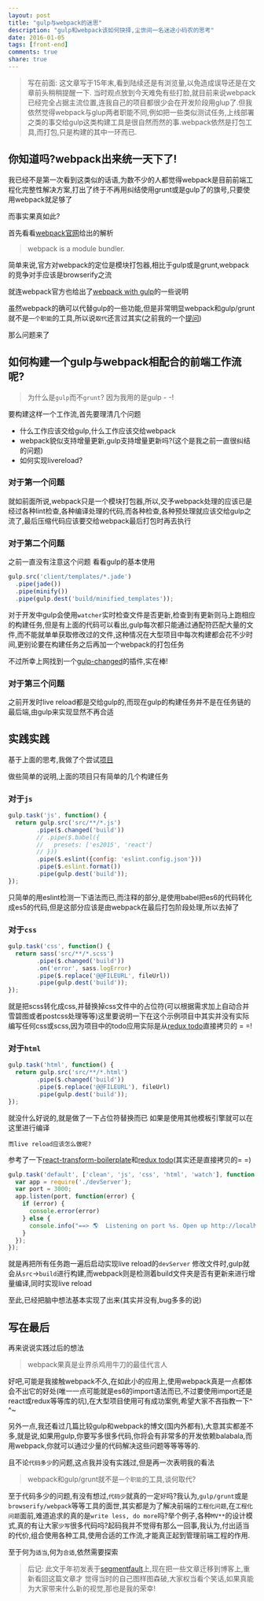```yaml
---
layout: post
title: "gulp与webpack的迷思"
description: "gulp和webpack该如何抉择,尘世间一名迷途小码农的思考"
date: 2016-01-05
tags: [front-end]
comments: true
share: true
---
```


> 写在前面: 这文章写于15年末,看到陆续还是有浏览量,以免造成误导还是在文章前头稍稍提醒一下.
> 当时观点放到今天难免有些打脸,就目前来说webpack已经完全占据主流位置,连我自己的项目都很少会在开发阶段用glup了.但我依然觉得webpack与glup两者职能不同,例如把一些类似测试任务,上线部署之类的事交给gulp这类构建工具是很自然而然的事.webpack依然是打包工具,而打包,只是构建的其中一环而已.

## 你知道吗?webpack出来统一天下了!

我已经不是第一次看到这类似的话语,为数不少的人都觉得webpack是目前前端工程化完整性解决方案,打出了终于不再用纠结使用grunt或是gulp了的旗号,只要使用webpack就足够了

而事实果真如此?

首先看看[webpack官网](http://webpack.github.io/docs/what-is-webpack.html)给出的解析
> webpack is a module bundler.

简单来说,官方对webpack的定位是模块打包器,相比于gulp或是grunt,webpack的竞争对手应该是browserify之流

就连webpack官方也给出了[webpack with gulp](http://webpack.github.io/docs/usage-with-gulp.html)的一些说明

虽然webpack的确可以代替gulp的一些功能,但是非常明显webpack和gulp/grunt就不是`一个职能`的工具,所以说`取代`还言过其实(之前我的一个[提问](http://segmentfault.com/q/1010000004179858))

那么问题来了

## 如何构建一个gulp与webpack相配合的前端工作流呢?

> 为什么是`gulp`而不`grunt`?
> 因为我用的是gulp - -!

要构建这样一个工作流,首先要理清几个问题

- 什么工作应该交给gulp,什么工作应该交给webpack
- webpack貌似支持增量更新,gulp支持增量更新吗?(这个是我之前一直很纠结的问题)
- 如何实现livereload?

### 对于第一个问题

就如前面所说,webpack只是一个模块打包器,所以,交予webpack处理的应该已是经过各种lint检查,各种编译处理的代码,而各种检查,各种预处理就应该交给gulp之流了,最后压缩代码应该要交给webpack最后打包时再去执行

### 对于第二个问题

之前一直没有注意这个问题
看看gulp的基本使用

```javascript
gulp.src('client/templates/*.jade')
  .pipe(jade())
  .pipe(minify())
  .pipe(gulp.dest('build/minified_templates'));
```

对于开发中gulp会使用`watcher`实时检查文件是否更新,检查到有更新则马上跑相应的构建任务,但是有上面的代码可以看出,gulp每次都只能通过通配符匹配大量的文件,而不能就单单获取修改过的文件,这种情况在大型项目中每次构建都会花不少时间,更别论要在构建任务之后再加一个webpack的打包任务

不过所幸上网找到一个[gulp-changed](https://github.com/sindresorhus/gulp-changed)的插件,实在棒!

### 对于第三个问题

之前开发时live reload都是交给gulp的,而现在gulp的构建任务并不是在任务链的最后端,由gulp来实现显然不再合适

## 实践实践

基于上面的思考,我做了个尝试[项目](https://github.com/funkyLover/funky-seed)

做些简单的说明,上面的项目只有简单的几个构建任务

### 对于`js`

```javascript
gulp.task('js', function() {
  return gulp.src('src/**/*.js')
        .pipe($.changed('build'))
        // .pipe($.babel({
        //   presets: ['es2015', 'react']
        // }))
        .pipe($.eslint({config: 'eslint.config.json'}))
        .pipe($.eslint.format())
        .pipe(gulp.dest('build'));
});
```

只简单的用eslint检测一下语法而已,而注释的部分,是使用babel把es6的代码转化成es5的代码,但是这部分应该是由webpack在最后打包阶段处理,所以去掉了

### 对于`css`

```javascript
gulp.task('css', function() {
  return sass('src/**/*.scss')
        .pipe($.changed('build'))
        .on('error', sass.logError)
        .pipe($.replace('@@FILEURL', fileUrl))
        .pipe(gulp.dest('build'));
});
```

就是把scss转化成css,并替换掉css文件中的占位符(可以根据需求加上自动合并雪碧图或者postcss处理等等)这里要说明一下在这个示例项目中其实并没有实际编写任何css或scss,因为项目中的todo应用实际是从[redux todo](https://github.com/rackt/redux/tree/master/examples/todomvc)直接拷贝的 = =!

### 对于`html`

```javascript
gulp.task('html', function() {
  return gulp.src('src/**/*.html')
        .pipe($.changed('build'))
        .pipe($.replace('@@FILEURL'), fileUrl)
        .pipe(gulp.dest('build'));
});
```

就没什么好说的,就是做了一下占位符替换而已
如果是使用其他模板引擎就可以在这里进行编译

`而live reload应该怎么做呢?`

参考了一下[react-transform-boilerplate](https://github.com/gaearon/react-transform-boilerplate)和[redux todo](https://github.com/rackt/redux/tree/master/examples/todomvc)(其实还是直接拷贝的= =)

```javascript
gulp.task('default', ['clean', 'js', 'css', 'html', 'watch'], function() {
  var app = require('./devServer');
  var port = 3000;
  app.listen(port, function(error) {
    if (error) {
      console.error(error)
    } else {
      console.info("==> 🌎  Listening on port %s. Open up http://localhost:%s/ in your browser.", port, port)
    }
  });
});
```

就是再把所有任务跑一遍后启动实现live reload的`devServer`
修改文件时,gulp就会从`src`->`build`进行构建,而webpack则是检测着build文件夹是否有更新来进行增量编译,同时实现live reload

至此,已经把脑中想法基本实现了出来(其实并没有,bug多多的说)

## 写在最后

再来说说实践过后的想法
> webpack果真是业界杀鸡用牛刀的最佳代言人

好吧,可能是我接触webpack不久,在如此小的应用上,使用webpack真是一点都体会不出它的好处(唯一一点可能就是es6的import语法而已,不过要使用import还是react或redux等等库的坑),在大型项目使用可有成功案例,希望大家不吝指教一下^ ^~

另外一点,我还看过几篇比较gulp和webpack的博文(国内外都有),大意其实都差不多,就是说,如果用gulp,你要写多很多代码,你将会有非常多的开发依赖balabala,而用webpack,你就可以通过少量的代码解决这些问题等等等等的.

且不论`代码多少`的问题,这点我并没有实践过,但是再一次表明我的看法

> webpack和gulp/grunt就不是`一个职能`的工具,谈何取代?

至于代码多少的问题,有没有想过,`代码少`就真的一定`好`吗?我认为,`gulp/grunt`或是`browserify/webpack`等等工具的面世,其实都是为了解决前端的`工程化问题`,在`工程化问题`面前,难道追求的真的是`write less, do more`吗?举个例子,各种`MV**`的设计模式,真的有让大家`少写`很多代码吗?起码我并不觉得有那么一回事,我认为,付出适当的代价,组合使用各种工具,使用合适的工作流,才能真正起到管理前端工程的作用.

至于何为`适当`,何为`合适`,依然需要探索

> 后记: 此文于年初发表于[segmentfault](https://segmentfault.com/a/1190000004249679)上,现在把一些文章迁移到博客上,重新看回这篇文章才
> 觉得当时的自己图样图森破,大家权当看个笑话,如果真能为大家带来什么新的视觉,那也是我的荣幸!
